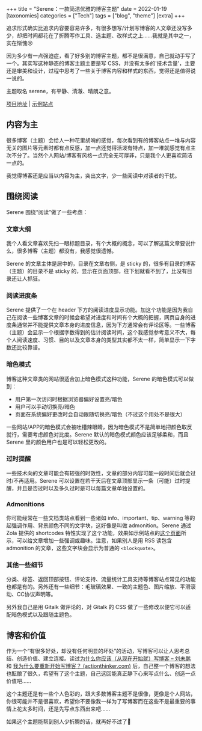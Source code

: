 +++
title = "Serene：一款简洁优雅的博客主题"
date = 2022-01-19
[taxonomies]
categories = ["Tech"]
tags = ["blog", "theme"]
[extra]
+++

追求形式确实比追求内容要容易许多，有很多想写/计划写博客的人文章还没写多少，却把时间都花在了折腾写作工具、选主题、改样式之上……我就是其中之一，实在惭愧😢

因为多少有一点强迫症，看了好多别的博客主题，都不是很满意，自己就动手写了一个。其实写这种静态的博客主题主要是写 CSS，并没有太多的'技术含量'，主要还是审美和设计，过程中思考了一些关于博客内容和样式的东西，觉得还是值得说一说的。

<!-- more -->

主题取名 serene，有平静、清澈、晴朗之意。

[项目地址](https://github.com/isunjn/serene) | [示例站点](https://serene-demo-site.vercel.app)

## 内容为主

很多博客（主题）会给人一种花里胡哨的感觉，每次看到有的博客站点一堆与内容无关的图片等元素时都有点反感，加一点还觉得活泼有特点，加一堆就感觉有点主次不分了。当然个人网站/博客有风格一点完全无可厚非，只是我个人更喜欢简洁一点的。

我觉得博客还是应当以内容为主，突出文字，少一些阅读中对读者的干扰。

## 围绕阅读

Serene 围绕“阅读”做了一些考虑：

### 文章大纲

我个人看文章喜欢先扫一眼标题目录，有个大概的概念，可以了解这篇文章要说什么，很多博客（主题）都没有，我感觉很遗憾。

Serene 的文章主体是居中的，目录在文章右侧，是 sticky 的，很多有目录的博客（主题）的目录不是 sticky 的，显示在页面顶部，往下划就看不到了，比没有目录还让人抓狂。

### 阅读进度条

Serene 提供了一个在 header 下方的阅读进度显示功能。加这个功能是因为我自己在阅读一些博客文章的时候会希望对进度和时间有个大概的把握，网页自身的进度条通常并不能提供文章本身的进度信息，因为下方通常会有评论区等。一些博客（主题）会显示一个根据字数得到的估计阅读时间，这个我感觉参考意义不大，每个人阅读速度、习惯、目的以及文章本身的类型其实都不太一样，简单显示一下字数还比较靠谱。

### 暗色模式

博客这种文章类的网站很适合加上暗色模式这种功能，Serene 的暗色模式可以做到：

- 用户第一次访问时根据浏览器偏好设置亮/暗色
- 用户可以手动切换亮/暗色
- 页面在系统偏好更改时会自动跟随切换亮/暗色（不过这个用处不是很大）

一些网站/APP的暗色模式会被吐槽辣眼睛，因为暗色模式不是简单地把颜色取反就行，需要考虑颜色对比度。Serene 默认的暗色模式颜色应该足够柔和，而且 Serene 里的颜色用户也是可以轻松更改的。

### 过时提醒

一些技术向的文章可能会有较强的时效性，文章的部分内容可能一段时间后就会过时/不再适用。Serene 可以设置在若干天后在文章顶部显示一条（可能）过时提醒，并且是否过时以及多久过时是可以每篇文章单独设置的。

### Admonitions

你可能经常在一些文档类站点看到一些诸如 info、important、tip、warning 等的起强调作用、背景颜色不同的文字块，这好像是叫做 admonition。Serene 通过 Zola 提供的 shortcodes 特性实现了这个功能，效果如示例站点的[这个页面](https://serene-demo-site.vercel.app/blog/admonitions/)所示，可以给文章增加一些强调或趣味。注意，如果别人是用 RSS 读包含 admonition 的文章，这些文字块会显示为普通的 `<blockquote>`。

### 其他一些细节

分类、标签、返回顶部按钮、评论支持、流量统计工具支持等博客站点常见的功能也都是有的。另外还有一些细节：毛玻璃效果、一致的主题色、图片缩放、平滑滚动、CC协议声明等。

另外我自己是用 Gitalk 做评论的，对 Gitalk 的 CSS 做了一些修改以便它可以适配暗色模式以及跟随主题色。

## 博客和价值

作为一个“有很多好处，却没有任何明显的坏处”的活动，写博客可以让人思考总结、创造价值、建立连接。读过[为什么你应该（从现在开始就）写博客 – 刘未鹏](http://mindhacks.cn/2009/02/15/why-you-should-start-blogging-now/) 和 [我为什么要重新开始写博客？ (actionthinker.com)](https://actionthinker.com/2016-11-06-why-i-reopen-my-blog/) 后，自己整一个博客的想法也酝酿了很久，希望有了这个主题，自己这回能真正静下心来写点什么、创造一点价值吧……

这个主题还是有一些个人色彩的，跟大多数博客主题不是很像，更像是个人网站，你很可能并不是很喜欢，希望你不要像我一样为了写博客而在这些不是最重要的事情上花太多时间，还是先写点东西出来吧……

如果这个主题能帮到别人少折腾的话，就再好不过了🥲
